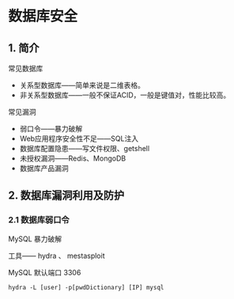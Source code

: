 # 数据库安全



## 1. 简介

常见数据库

- 关系型数据库——简单来说是二维表格。
- 非关系型数据库——一般不保证ACID，一般是键值对，性能比较高。



常见漏洞

- 弱口令——暴力破解
- Web应用程序安全性不足——SQL注入
- 数据库配置隐患——写文件权限、getshell
- 未授权漏洞——Redis、MongoDB
- 数据库产品漏洞

## 2. 数据库漏洞利用及防护



### 2.1 数据库弱口令

MySQL 暴力破解

工具—— hydra 、 mestasploit

MySQL 默认端口 3306

`hydra -L [user] -p[pwdDictionary] [IP] mysql`

























